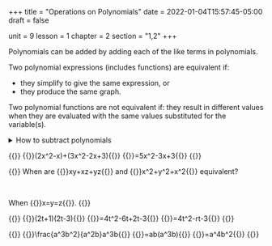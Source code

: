 +++
title = "Operations on Polynomials"
date = 2022-01-04T15:57:45-05:00
draft = false

unit = 9
lesson = 1
chapter = 2
section = "1,2"
+++

Polynomials can be added by adding each of the like terms in polynomials.

Two polynomial expressions (includes functions) are equivalent if:

- they simplify to give the same expression, or
- they produce the same graph.

Two polynomial functions are not equivalent if: they result in different values when they are evaluated with the same values substituted for the variable(s).

<details>
  <summary>How to subtract polynomials</summary>
  To subtract polynomials, rewrite the operation as an addition of negatives:
</details>

{{<eg id="1a">}}
  {{<md>}}(2x^2-x)+(3x^2-2x+3){{</md>}}
  {{<md>}}=5x^2-3x+3{{</md>}}
{{</eg>}}

{{<eg id="4">}}
  When are
  {{<mi>}}xy+xz+yz{{</mi>}}
  and
  {{<mi>}}x^2+y^2+x^2{{</mi>}}
  equivalent?

  <br />

  When {{<mi>}}x=y=z{{</mi>}}.
{{</eg>}}

{{<eg id="5a">}}
  {{<md>}}(2t+1)(2t-3){{</md>}}
  {{<md>}}=4t^2-6t+2t-3{{</md>}}
  {{<md>}}=4t^2-rt-3{{</md>}}
{{</eg>}}

{{<eg id="5xa">}}
  {{<md>}}\frac{a^3b^2}{a^2b}a^3b{{</md>}}
  {{<md>}}=ab(a^3b){{</md>}}
  {{<md>}}=a^4b^2{{</md>}}
{{</eg>}}
